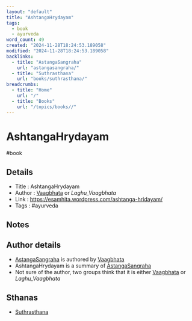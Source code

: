 ```yaml
---
layout: "default"
title: "AshtangaHrydayam"
tags:
  - book
  - ayurveda
word_count: 49
created: "2024-11-28T18:24:53.189058"
modified: "2024-11-28T18:24:53.189058"
backlinks:
  - title: "AstangaSangraha"
    url: "astangasangraha/"
  - title: "Suthrasthana"
    url: "books/suthrasthana/"
breadcrumbs:
  - title: "Home"
    url: "/"
  - title: "Books"
    url: "/topics/books//"
---
```

# AshtangaHrydayam

#book

## Details

- Title   : AshtangaHrydayam
- Author  : [Vaagbhata](docs/vaagbhata/index/) or *Laghu_Vaagbhata*
- Link    : https://esamhita.wordpress.com/ashtanga-hridayam/
- Tags    : #ayurveda 

## Notes


## Author details

- [AstangaSangraha](docs/astangasangraha/index/) is authored by [Vaagbhata](docs/vaagbhata/index/)
- AshtangaHrydayam is a summary of [AstangaSangraha](docs/astangasangraha/index/)
- Not sure of the author, two groups think that it is either [Vaagbhata](docs/vaagbhata/index/) or *Laghu_Vaagbhata*

## Sthanas

- [Suthrasthana](docs/books/suthrasthana/index/)
